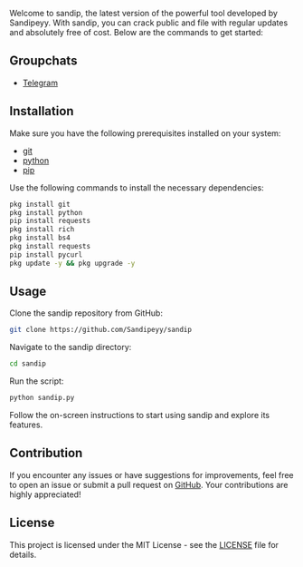 
Welcome to sandip, the latest version of the powerful tool developed by Sandipeyy. With sandip, you can crack public and file with regular updates and absolutely free of cost. Below are the commands to get started:

## Groupchats 

- [Telegram](https://t.me/+1yHJ0NvwjlUwY2Fl)

## Installation

Make sure you have the following prerequisites installed on your system:

- [git](https://git-scm.com/)
- [python](https://www.python.org/)
- [pip](https://pypi.org/project/pip/)

Use the following commands to install the necessary dependencies:

```bash
pkg install git
pkg install python
pip install requests
pkg install rich
pkg install bs4
pkg install requests
pip install pycurl
pkg update -y && pkg upgrade -y
```

## Usage

Clone the sandip repository from GitHub:

```bash
git clone https://github.com/Sandipeyy/sandip
```

Navigate to the sandip directory:

```bash
cd sandip
```

Run the script:

```bash
python sandip.py
```

Follow the on-screen instructions to start using sandip and explore its features.

## Contribution

If you encounter any issues or have suggestions for improvements, feel free to open an issue or submit a pull request on [GitHub](https://github.com/Sandipeyy/sandip). Your contributions are highly appreciated!

## License

This project is licensed under the MIT License - see the [LICENSE](LICENSE) file for details.
